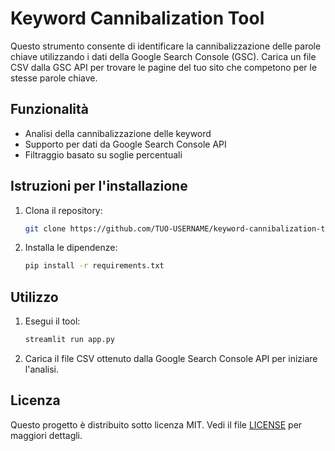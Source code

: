 # Keyword Cannibalization Tool

Questo strumento consente di identificare la cannibalizzazione delle parole chiave utilizzando i dati della Google Search Console (GSC). 
Carica un file CSV dalla GSC API per trovare le pagine del tuo sito che competono per le stesse parole chiave.

## Funzionalità
- Analisi della cannibalizzazione delle keyword
- Supporto per dati da Google Search Console API
- Filtraggio basato su soglie percentuali

## Istruzioni per l'installazione
1. Clona il repository:
   ```bash
   git clone https://github.com/TUO-USERNAME/keyword-cannibalization-tool.git
   ```
2. Installa le dipendenze:
   ```bash
   pip install -r requirements.txt
   ```

## Utilizzo
1. Esegui il tool:
   ```bash
   streamlit run app.py
   ```
2. Carica il file CSV ottenuto dalla Google Search Console API per iniziare l'analisi.

## Licenza
Questo progetto è distribuito sotto licenza MIT. Vedi il file [LICENSE](LICENSE) per maggiori dettagli.
